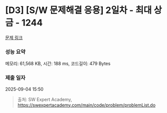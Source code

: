 # [D3] [S/W 문제해결 응용] 2일차 - 최대 상금 - 1244 

[문제 링크](https://swexpertacademy.com/main/code/problem/problemDetail.do?contestProbId=AV15Khn6AN0CFAYD) 

### 성능 요약

메모리: 61,568 KB, 시간: 188 ms, 코드길이: 479 Bytes

### 제출 일자

2025-09-04 15:50



> 출처: SW Expert Academy, https://swexpertacademy.com/main/code/problem/problemList.do